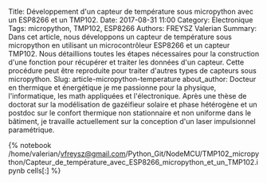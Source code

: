 Title: Développement d'un capteur de température sous micropython avec un ESP8266 et un TMP102.
Date: 2017-08-31 11:00
Category: Électronique
Tags: micropython, TMP102, ESP8266
Authors: FREYSZ Valerian
Summary: Dans cet article, nous développons un capteur de température sous micropython en utilisant un microcontrôleur ESP8266 et un capteur TMP102. Nous détaillions toutes les étapes nécessaires pour la construction d'une fonction pour récupérer et traiter les données d'un capteur. Cette procédure peut être reproduite pour traiter d'autres types de capteurs sous micropython.
Slug: article-micropython-temperature
about_author: Docteur en thermique et énergétique je me passionne pour la physique, l'informatique, les math appliquées et l'électronique. Après une thèse de doctorat sur la modélisation de gazéifieur solaire et phase hétérogène et un postdoc sur le confort thermique non stationnaire et non uniforme dans le bâtiment, je travaille actuellement sur la conception d'un laser impulsionnel paramétrique. 

{% notebook /home/valerian/vfreysz@gmail.com/Python_Git/NodeMCU/TMP102_micropython/Capteur_de_température_avec_ESP8266_micropython_et_un_TMP102.ipynb cells[:] %}


